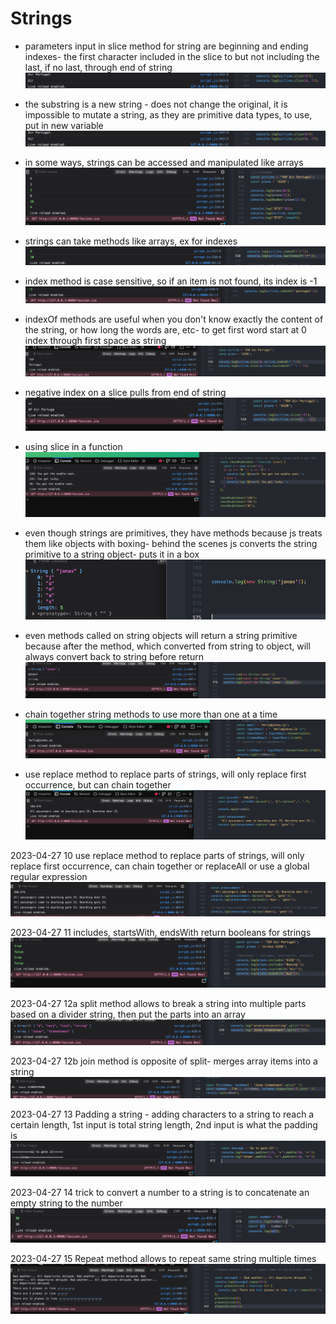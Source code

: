 # Strings

- parameters input in slice method for string are beginning and ending indexes- the first character included in the slice to but not including the last, if no last, through end of string
![alt](../images/09-data-structures/0906-strings/2023-04-27-3a.png) 

- the substring is a new string - does not change the original, it is impossible to mutate a string, as they are primitive data types, to use, put in new variable
![alt](../images/09-data-structures/0906-strings/2023-04-27-3b.png) 

- in some ways, strings can be accessed and manipulated like arrays
![alt](../images/09-data-structures/0906-strings/2023-04-27-1.png) 

- strings can take methods like arrays, ex for indexes
![alt](../images/09-data-structures/0906-strings/2023-04-27-2a.png) 

- index method is case sensitive, so if an item is not found, its index is -1
![alt](../images/09-data-structures/0906-strings/2023-04-27-2b.png) 

- indexOf methods are useful when you don't know exactly the content of the string, or how long the words are, etc- to get first word start at 0 index through first space as string
![alt](../images/09-data-structures/0906-strings/2023-04-27-4.png) 

- negative index on a slice pulls from end of string
![alt](../images/09-data-structures/0906-strings/2023-04-27-5.png) 

- using slice in a function
![alt](../images/09-data-structures/0906-strings/2023-04-27-6.png) 

- even though strings are primitives, they have methods because js treats them like objects with boxing- behind the scenes js converts the string primitive to a string object- puts it in a box
![alt](../images/09-data-structures/0906-strings/2023-04-27-7a.png) 

- even methods called on string objects will return a string primitive because after the method, which converted from string to object, will always convert back to string before return
![alt](../images/09-data-structures/0906-strings/2023-04-27-7b.png) 

- chain together string methods to use more than one at a time
![alt](../images/09-data-structures/0906-strings/2023-04-27-8.png) 

- use replace method to replace parts of strings, will only replace first occurrence, but can chain together
![alt](../images/09-data-structures/0906-strings/2023-04-27-9.png) 

2023-04-27 10 use replace method to replace parts of strings, will only replace first occurrence, can chain together or replaceAll or use a global regular expression
![alt](../images/09-data-structures/0906-strings/2023-04-27-10.png) 

2023-04-27 11 includes, startsWith, endsWith return booleans for strings
![alt](../images/09-data-structures/0906-strings/2023-04-27-11.png) 

2023-04-27 12a split method allows to break a string into multiple parts based on a divider string, then put the parts into an array
![alt](../images/09-data-structures/0906-strings/2023-04-27-12a.png) 

2023-04-27 12b join method is opposite of split- merges array items into a string
![alt](../images/09-data-structures/0906-strings/2023-04-27-12b.png) 

2023-04-27 13 Padding a string - adding characters to a string to reach a certain length, 1st input is total string length, 2nd input is what the padding is
![alt](../images/09-data-structures/0906-strings/2023-04-27-13.png) 

2023-04-27 14 trick to convert a number to a string is to concatenate an empty string to the number
![alt](../images/09-data-structures/0906-strings/2023-04-27-14.png) 

2023-04-27 15 Repeat method allows to repeat same string multiple times
![alt](../images/09-data-structures/0906-strings/2023-04-27-15.png) 
